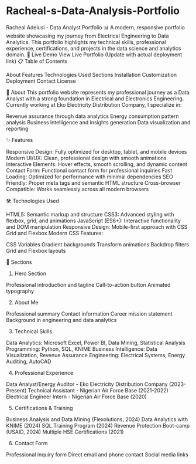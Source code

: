 # Racheal-s-Data-Analysis-Portfolio
Racheal Adelusi - Data Analyst Portfolio 📊
A modern, responsive portfolio website showcasing my journey from Electrical Engineering to Data Analytics. This portfolio highlights my technical skills, professional experience, certifications, and projects in the data science and analytics domain.
🌟 Live Demo
View Live Portfolio (Update with actual deployment link)
📋 Table of Contents

About
Features
Technologies Used
Sections
Installation
Customization
Deployment
Contact
License

🎯 About
This portfolio website represents my professional journey as a Data Analyst with a strong foundation in Electrical and Electronics Engineering. Currently working at Eko Electricity Distribution Company, I specialize in:

Revenue assurance through data analytics
Energy consumption pattern analysis
Business intelligence and insights generation
Data visualization and reporting

✨ Features

Responsive Design: Fully optimized for desktop, tablet, and mobile devices
Modern UI/UX: Clean, professional design with smooth animations
Interactive Elements: Hover effects, smooth scrolling, and dynamic content
Contact Form: Functional contact form for professional inquiries
Fast Loading: Optimized for performance with minimal dependencies
SEO Friendly: Proper meta tags and semantic HTML structure
Cross-browser Compatible: Works seamlessly across all modern browsers

🛠️ Technologies Used

HTML5: Semantic markup and structure
CSS3: Advanced styling with flexbox, grid, and animations
JavaScript (ES6+): Interactive functionality and DOM manipulation
Responsive Design: Mobile-first approach with CSS Grid and Flexbox
Modern CSS Features:

CSS Variables
Gradient backgrounds
Transform animations
Backdrop filters
Grid and Flexbox layouts



📄 Sections
1. Hero Section

Professional introduction and tagline
Call-to-action button
Animated typography

2. About Me

Professional summary
Contact information
Career mission statement
Background in engineering and data analytics

3. Technical Skills

Data Analytics: Microsoft Excel, Power BI, Data Mining, Statistical Analysis
Programming: Python, SQL, KNIME
Business Intelligence: Data Visualization, Revenue Assurance
Engineering: Electrical Systems, Energy Auditing, AutoCAD

4. Professional Experience

Data Analyst/Energy Auditor - Eko Electricity Distribution Company (2023-Present)
Technical Assistant - Nigerian Air Force Base (2021-2022)
Electrical Engineer Intern - Nigerian Air Force Base (2020)

5. Certifications & Training

Business Analysis and Data Mining (Flexolutions, 2024)
Data Analytics with KNIME (2024)
SQL Training Program (2024)
Revenue Protection Boot-camp (USAID, 2024)
Multiple HSE Certifications (2021)

6. Contact Form

Professional inquiry form
Direct email and phone contact
Social media links

